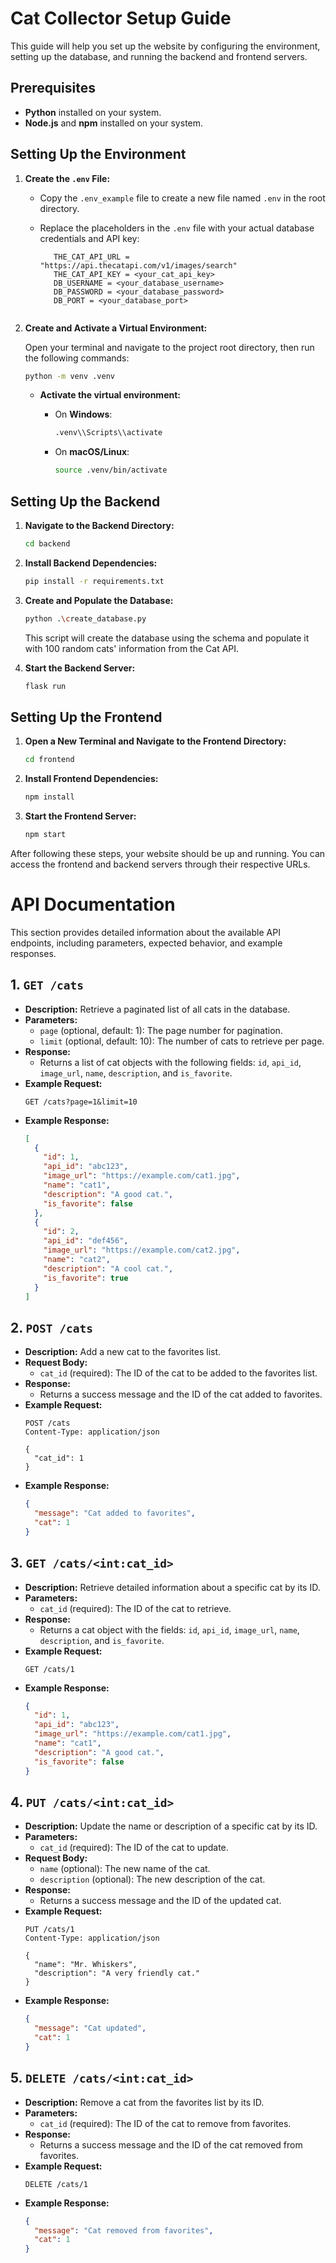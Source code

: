 # Cat Collector Setup Guide

This guide will help you set up the website by configuring the environment, setting up the database, and running the backend and frontend servers.

## Prerequisites

- **Python** installed on your system.
- **Node.js** and **npm** installed on your system.

## Setting Up the Environment

1. **Create the `.env` File:**

   - Copy the `.env_example` file to create a new file named `.env` in the root directory.
   - Replace the placeholders in the `.env` file with your actual database credentials and API key:

     ```plaintext
        THE_CAT_API_URL = "https://api.thecatapi.com/v1/images/search"
        THE_CAT_API_KEY = <your_cat_api_key>
        DB_USERNAME = <your_database_username>
        DB_PASSWORD = <your_database_password>
        DB_PORT = <your_database_port>
    ```

2. **Create and Activate a Virtual Environment:**

   Open your terminal and navigate to the project root directory, then run the following commands:

   ```bash
   python -m venv .venv
   ```

   - **Activate the virtual environment:**

     - On **Windows**:

       ```bash
       .venv\\Scripts\\activate
       ```

     - On **macOS/Linux**:

       ```bash
       source .venv/bin/activate
       ```

## Setting Up the Backend

1. **Navigate to the Backend Directory:**

   ```bash
   cd backend
   ```

2. **Install Backend Dependencies:**

   ```bash
   pip install -r requirements.txt
   ```

3. **Create and Populate the Database:**

   ```bash
   python .\create_database.py
   ```

   This script will create the database using the schema and populate it with 100 random cats' information from the Cat API.

4. **Start the Backend Server:**

   ```bash
   flask run
   ```

## Setting Up the Frontend

1. **Open a New Terminal and Navigate to the Frontend Directory:**

   ```bash
   cd frontend
   ```

2. **Install Frontend Dependencies:**

   ```bash
   npm install
   ```

3. **Start the Frontend Server:**

   ```bash
   npm start
   ```

After following these steps, your website should be up and running. You can access the frontend and backend servers through their respective URLs.


# API Documentation

This section provides detailed information about the available API endpoints, including parameters, expected behavior, and example responses.

## 1. `GET /cats`

- **Description:** Retrieve a paginated list of all cats in the database.
- **Parameters:**
  - `page` (optional, default: 1): The page number for pagination.
  - `limit` (optional, default: 10): The number of cats to retrieve per page.
- **Response:**
  - Returns a list of cat objects with the following fields: `id`, `api_id`, `image_url`, `name`, `description`, and `is_favorite`.
- **Example Request:**
  ```http
  GET /cats?page=1&limit=10
  ```
- **Example Response:**
  ```json
  [
    {
      "id": 1,
      "api_id": "abc123",
      "image_url": "https://example.com/cat1.jpg",
      "name": "cat1",
      "description": "A good cat.",
      "is_favorite": false
    },
    {
      "id": 2,
      "api_id": "def456",
      "image_url": "https://example.com/cat2.jpg",
      "name": "cat2",
      "description": "A cool cat.",
      "is_favorite": true
    }
  ]
  ```

## 2. `POST /cats`

- **Description:** Add a new cat to the favorites list.
- **Request Body:**
  - `cat_id` (required): The ID of the cat to be added to the favorites list.
- **Response:**
  - Returns a success message and the ID of the cat added to favorites.
- **Example Request:**
  ```http
  POST /cats
  Content-Type: application/json

  {
    "cat_id": 1
  }
  ```
- **Example Response:**
  ```json
  {
    "message": "Cat added to favorites",
    "cat": 1
  }
  ```

## 3. `GET /cats/<int:cat_id>`

- **Description:** Retrieve detailed information about a specific cat by its ID.
- **Parameters:**
  - `cat_id` (required): The ID of the cat to retrieve.
- **Response:**
  - Returns a cat object with the fields: `id`, `api_id`, `image_url`, `name`, `description`, and `is_favorite`.
- **Example Request:**
  ```http
  GET /cats/1
  ```
- **Example Response:**
  ```json
  {
    "id": 1,
    "api_id": "abc123",
    "image_url": "https://example.com/cat1.jpg",
    "name": "cat1",
    "description": "A good cat.",
    "is_favorite": false
  }
  ```

## 4. `PUT /cats/<int:cat_id>`

- **Description:** Update the name or description of a specific cat by its ID.
- **Parameters:**
  - `cat_id` (required): The ID of the cat to update.
- **Request Body:**
  - `name` (optional): The new name of the cat.
  - `description` (optional): The new description of the cat.
- **Response:**
  - Returns a success message and the ID of the updated cat.
- **Example Request:**
  ```http
  PUT /cats/1
  Content-Type: application/json

  {
    "name": "Mr. Whiskers",
    "description": "A very friendly cat."
  }
  ```
- **Example Response:**
  ```json
  {
    "message": "Cat updated",
    "cat": 1
  }
  ```

## 5. `DELETE /cats/<int:cat_id>`

- **Description:** Remove a cat from the favorites list by its ID.
- **Parameters:**
  - `cat_id` (required): The ID of the cat to remove from favorites.
- **Response:**
  - Returns a success message and the ID of the cat removed from favorites.
- **Example Request:**
  ```http
  DELETE /cats/1
  ```
- **Example Response:**
  ```json
  {
    "message": "Cat removed from favorites",
    "cat": 1
  }
  ```